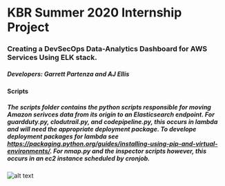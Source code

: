 # **KBR Summer 2020 Internship Project**

### Creating a DevSecOps Data-Analytics Dashboard for AWS Services Using ELK stack. 

##### Developers: Garrett Partenza and AJ Ellis

#### Scripts
##### The scripts folder contains the python scripts responsible for moving Amazon serivces data from its origin to an Elasticsearch endpoint. For guardduty.py, clodutrail.py, and codepipeline.py, this occurs in lambda and will need the appropriate deployment package. To develope deployment packages for lambda see https://packaging.python.org/guides/installing-using-pip-and-virtual-environments/. For nmap.py and the inspector scripts however, this occurs in an ec2 instance scheduled by cronjob. 

![alt text](https://user-images.githubusercontent.com/58012350/89903878-36508980-dbb6-11ea-90a0-9814e2ed4f40.png)
